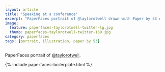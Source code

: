 ```yaml
---
layout: article
title: "Speaking at a conference"
excerpt: "PaperFaces portrait of @taylorotwell drawn with Paper by 53 on an iPad."
image: 
  feature: paperfaces-taylorotwell-twitter-lg.jpg
  thumb: paperfaces-taylorotwell-twitter-150.jpg
category: paperfaces
tags: [portrait, illustration, paper by 53]
---
```


PaperFaces portrait of [@taylorotwell](http://twitter.com/taylorotwell).

{% include paperfaces-boilerplate.html %}